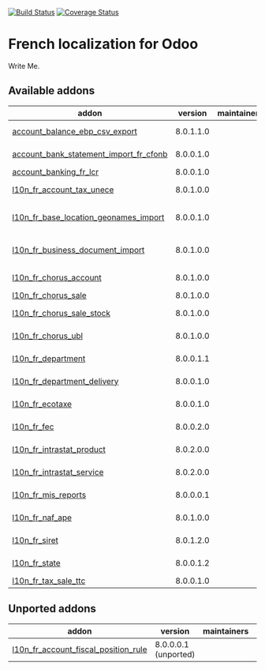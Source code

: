 [![Build Status](https://travis-ci.org/OCA/l10n-france.svg?branch=8.0)](https://travis-ci.org/OCA/l10n-france)
[![Coverage Status](https://coveralls.io/repos/OCA/l10n-france/badge.png?branch=8.0)](https://coveralls.io/r/OCA/l10n-france?branch=8.0)


French localization for Odoo
============================

Write Me. 

[//]: # (addons)

Available addons
----------------
addon | version | maintainers | summary
--- | --- | --- | ---
[account_balance_ebp_csv_export](account_balance_ebp_csv_export/) | 8.0.1.1.0 |  | Account Balance EBP CSV export
[account_bank_statement_import_fr_cfonb](account_bank_statement_import_fr_cfonb/) | 8.0.0.1.0 |  | Import French CFONB files as Bank Statements in Odoo
[account_banking_fr_lcr](account_banking_fr_lcr/) | 8.0.0.1.0 |  | Create French LCR CFONB files
[l10n_fr_account_tax_unece](l10n_fr_account_tax_unece/) | 8.0.1.0.0 |  | Auto-configure UNECE params on French taxes
[l10n_fr_base_location_geonames_import](l10n_fr_base_location_geonames_import/) | 8.0.0.1.0 |  | France-specific tuning for import of better zip entries from Geonames
[l10n_fr_business_document_import](l10n_fr_business_document_import/) | 8.0.1.0.0 |  | Adapt the module base_business_document_import for France
[l10n_fr_chorus_account](l10n_fr_chorus_account/) | 8.0.1.0.0 |  | Generate Chorus-compliant e-invoices
[l10n_fr_chorus_sale](l10n_fr_chorus_sale/) | 8.0.1.0.0 |  | Set public market on sale orders
[l10n_fr_chorus_sale_stock](l10n_fr_chorus_sale_stock/) | 8.0.1.0.0 |  | Copy public market from sale order to invoice
[l10n_fr_chorus_ubl](l10n_fr_chorus_ubl/) | 8.0.1.0.0 |  | Generate Chorus-compliant UBL e-invoices
[l10n_fr_department](l10n_fr_department/) | 8.0.0.1.1 |  | Populate Database with French Departments (Départements)
[l10n_fr_department_delivery](l10n_fr_department_delivery/) | 8.0.0.1.0 |  | Use French Departments in delivery costs
[l10n_fr_ecotaxe](l10n_fr_ecotaxe/) | 8.0.0.1.0 |  | Use Ecotaxe in French localisation contexte
[l10n_fr_fec](l10n_fr_fec/) | 8.0.0.2.0 |  | Fichier d'Échange Informatisé (FEC) for France
[l10n_fr_intrastat_product](l10n_fr_intrastat_product/) | 8.0.2.0.0 |  | Module for Intrastat product reporting (DEB) for France
[l10n_fr_intrastat_service](l10n_fr_intrastat_service/) | 8.0.2.0.0 |  | Module for Intrastat service reporting (DES) for France
[l10n_fr_mis_reports](l10n_fr_mis_reports/) | 8.0.0.0.1 |  | MIS Report templates for the French P&L and Balance Sheets
[l10n_fr_naf_ape](l10n_fr_naf_ape/) | 8.0.1.0.0 |  | French NAF partner categories and APE code
[l10n_fr_siret](l10n_fr_siret/) | 8.0.1.2.0 |  | French company identity numbers SIRET/SIREN/NIC
[l10n_fr_state](l10n_fr_state/) | 8.0.0.1.2 |  | Populate Database with French States (Région)
[l10n_fr_tax_sale_ttc](l10n_fr_tax_sale_ttc/) | 8.0.0.1.0 |  | Adds Sale Tax TTC (all rates)


Unported addons
---------------
addon | version | maintainers | summary
--- | --- | --- | ---
[l10n_fr_account_fiscal_position_rule](l10n_fr_account_fiscal_position_rule/) | 8.0.0.0.1 (unported) |  | l10n_fr_account_fiscal_position_rule

[//]: # (end addons)

